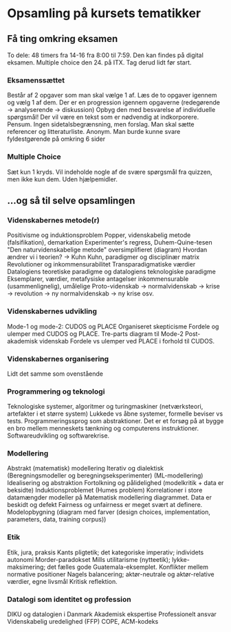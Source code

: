# Opsamling på kursets tematikker
## Få ting omkring eksamen
To dele: 48 timers fra 14-16 fra 8:00 til 7:59. Den kan findes på digital eksamen. Multiple choice den 24. på ITX. Tag derud lidt før start.

### Eksamenssættet
Består af 2 opgaver som man skal vælge 1 af. Læs de to opgaver igennem og vælg 1 af dem. Der er en progression igennem opgaverne (redegørende -> analyserende -> diskussion)
Opbyg den med besvarelse af individuelle spørgsmål!
Der vil være en tekst som er nødvendig at indkorporere.
Pensum.
Ingen sidetalsbegrænsning, men forslag.
Man skal sætte referencer og litteraturliste.
Anonym.
Man burde kunne svare fyldestgørende på omkring 6 sider

### Multiple Choice
Sæt kun 1 kryds. Vil indeholde nogle af de svære spørgsmål fra quizzen, men ikke kun dem.
Uden hjælpemidler.


## ...og så til selve opsamlingen
### Videnskabernes metode(r)
Positivisme og induktionsproblem
Popper, videnskabelig metode (falsifikation), demarkation
Experimenter's regress, Duhem-Quine-tesen
"Den naturvidenskabelige metode" oversimplifieret (diagram)
Hvordan ændrer vi i teorien? -> Kuhn
Kuhn, paradigmer og disciplinær matrix
Revolutioner og inkommensurabilitet
Transparadigmatiske værdier
Datalogiens teoretiske paradigme og datalogiens teknologiske paradigme
Eksemplarer, værdier, metafysiske antagelser
inkommensurable (usammenlignelig), umålelige
Proto-videnskab -> normalvidenskab -> krise -> revolution -> ny normalvidenskab -> ny krise osv.

### Videnskabernes udvikling
Mode-1 og mode-2: CUDOS og PLACE
Organiseret skepticisme
Fordele og ulemper med CUDOS og PLACE.
Tre-parts diagram til Mode-2
Post-akademisk videnskab
Fordele vs ulemper ved PLACE i forhold til CUDOS.


### Videnskabernes organisering

Lidt det samme som ovenstående
### Programmering og teknologi
Teknologiske systemer, algoritmer og turingmaskiner (netværksteori, artefakter i et større system)
Lukkede vs åbne systemer, formelle beviser vs tests.
Programmeringssprog som abstraktioner. Det er et forsøg på at bygge en bro mellem menneskets tænkning og computerens instruktioner.
Softwareudvikling og softwarekrise.

### Modellering
Abstrakt (matematisk) modellering
Iterativ og dialektisk
(Beregningsmodeller og beregningseksperimenter)
(ML-modellering)
Idealisering og abstraktion
Fortolkning og pålidelighed (modelkritik + data er beksidte)
Induktionsproblemet (Humes problem)
Korrelationer i store datamængder
modeller på 
Matematisk modellering diagrammet.
Data er beskidt og defekt
Fairness og unfairness er meget svært at definere.
Modelopbygning (diagram med farver (design choices, implementation, parameters, data, training corpus))

### Etik
Etik, jura, praksis
Kants pligtetik; det kategoriske imperativ; individets autonomi
Morder-paradokset
Mills utilitarisme (nytteetik); lykke-maksimering; det fælles gode
Guatemala-eksemplet.
Konflikter mellem normative positioner
Nagels balancering; aktør-neutrale og aktør-relative værdier, egne livsmål
Kritisk reflektion.

### Datalogi som identitet og profession
DIKU og datalogien i Danmark
Akademisk ekspertise
Professionelt ansvar
Videnskabelig uredelighed (FFP)
COPE, ACM-kodeks

